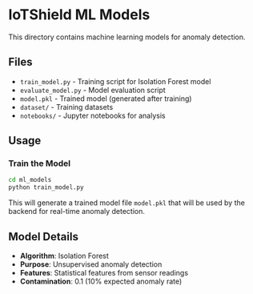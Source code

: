 # IoTShield ML Models

This directory contains machine learning models for anomaly detection.

## Files

- `train_model.py` - Training script for Isolation Forest model
- `evaluate_model.py` - Model evaluation script
- `model.pkl` - Trained model (generated after training)
- `dataset/` - Training datasets
- `notebooks/` - Jupyter notebooks for analysis

## Usage

### Train the Model

```bash
cd ml_models
python train_model.py
```

This will generate a trained model file `model.pkl` that will be used by the backend for real-time anomaly detection.

## Model Details

- **Algorithm**: Isolation Forest
- **Purpose**: Unsupervised anomaly detection
- **Features**: Statistical features from sensor readings
- **Contamination**: 0.1 (10% expected anomaly rate)
